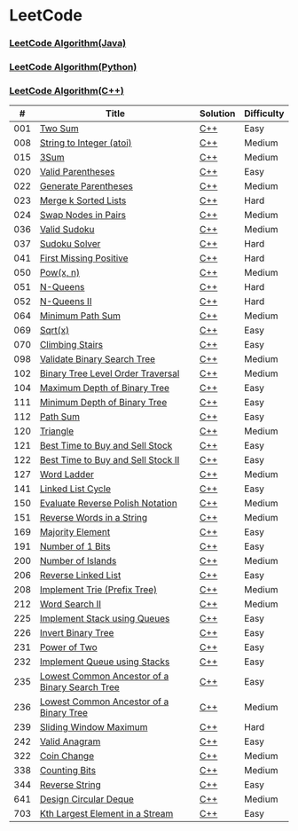 LeetCode
========

### [LeetCode Algorithm(Java)](./README_JAVA.md)

### [LeetCode Algorithm(Python)](./README_PYTHON.md)

### [LeetCode Algorithm(C++)](./README.md)

| # | Title | Solution | Difficulty |
|---| ----- | -------- | ---------- |
|001|[Two Sum](https://leetcode.com/problems/two-sum/)| [C++](./cpp/001.TwoSum/TwoSum.cpp)|Easy|
|008|[String to Integer (atoi)](https://leetcode.com/problems/string-to-integer-atoi/)| [C++](./cpp/008.StringToInteger(atoi)/StringToInteger(atoi).cpp)|Medium|
|015|[3Sum](https://leetcode.com/problems/3sum/)| [C++](./cpp/015.3Sum/3Sum.cpp)|Medium|
|020|[Valid Parentheses](https://leetcode.com/problems/valid-parentheses/)| [C++](./cpp/020.ValidParentheses/ValidParentheses.cpp)|Easy|
|022|[Generate Parentheses](https://leetcode.com/problems/generate-parentheses/)| [C++](./cpp/022.GenerateParentheses/GenerateParentheses.cpp)|Medium|
|023|[Merge k Sorted Lists](https://leetcode.com/problems/merge-k-sorted-lists/)| [C++](./cpp/023.MergekSortedLists/MergekSortedLists.cpp)|Hard|
|024|[Swap Nodes in Pairs](https://leetcode.com/problems/swap-nodes-in-pairs/)| [C++](./cpp/024.SwapNodesInPairs/SwapNodesInPairs.cpp)|Medium|
|036|[Valid Sudoku](https://leetcode.com/problems/valid-sudoku/)| [C++](./cpp/036.ValidSudoku/ValidSudoku.cpp)|Medium|
|037|[Sudoku Solver](https://leetcode.com/problems/sudoku-solver/)| [C++](./cpp/037.SudokuSolver/SudokuSolver.cpp)|Hard|
|041|[First Missing Positive](https://leetcode.com/problems/first-missing-positive/)| [C++](./cpp/041.FirstMissingPositive/FirstMissingPositive.cpp)|Hard|
|050|[Pow(x, n)](https://leetcode.com/problems/powx-n/)| [C++](./cpp/050.PowXN/PowXN1.cpp)|Medium|
|051|[N-Queens](https://leetcode.com/problems/n-queens/)| [C++](./cpp/051.N-Queens/N-Queens1.cpp)|Hard|
|052|[N-Queens II](https://leetcode.com/problems/n-queens-ii/)| [C++](./cpp/052.N-QueensII/N-QueensII1.cpp)|Hard|
|064|[Minimum Path Sum](https://leetcode.com/problems/minimum-path-sum/)| [C++](./cpp/064.MinimumPathSum/MinimumPathSum.cpp)|Medium|
|069|[Sqrt(x)](https://leetcode.com/problems/sqrtx/)| [C++](./cpp/069.Sqrt(x)/Sqrt(x).cpp)|Easy|
|070|[Climbing Stairs](https://leetcode.com/problems/climbing-stairs/)| [C++](./cpp/070.ClimbingStairs/ClimbingStairs.cpp)|Easy|
|098|[Validate Binary Search Tree](https://leetcode.com/problems/validate-binary-search-tree/)| [C++](./cpp/098.ValidateBinarySearchTree/ValidateBinarySearchTree1.cpp)|Medium|
|102|[Binary Tree Level Order Traversal](https://leetcode.com/problems/binary-tree-level-order-traversal/)| [C++](./cpp/102.BinaryTreeLevelOrderTraversal/BinaryTreeLevelOrderTraversal1.cpp)|Medium|
|104|[Maximum Depth of Binary Tree](https://leetcode.com/problems/maximum-depth-of-binary-tree/)| [C++](./cpp/104.MaximumDepthOfBinaryTree/MaximumDepthOfBinaryTree1.cpp)|Easy|
|111|[Minimum Depth of Binary Tree](https://leetcode.com/problems/minimum-depth-of-binary-tree/)| [C++](./cpp/111.MinimumDepthOfBinaryTree/MinimumDepthOfBinaryTree1.cpp)|Easy|
|112|[Path Sum](https://leetcode.com/problems/path-sum/)| [C++](./cpp/112.PathSum/PathSum.cpp)|Easy|
|120|[Triangle](https://leetcode.com/problems/triangle/)| [C++](./cpp/120.Triangle/Triangle.cpp)|Medium|
|121|[Best Time to Buy and Sell Stock](https://leetcode.com/problems/best-time-to-buy-and-sell-stock/)| [C++](./cpp/121.BestTimeToBuyAndSellStock/BestTimeToBuyAndSellStock.cpp)|Easy|
|122|[Best Time to Buy and Sell Stock II](https://leetcode.com/problems/best-time-to-buy-and-sell-stock-ii/)| [C++](./cpp/122.BestTimeToBuyAndSellStockII/BestTimeToBuyAndSellStockII.cpp)|Easy|
|127|[Word Ladder](https://leetcode.com/problems/word-ladder/)| [C++](./cpp/127.WordLadder/WordLadder.cpp)|Medium|
|141|[Linked List Cycle](https://leetcode.com/problems/linked-list-cycle/)| [C++](./cpp/141.LinkedListCycle/LinkedListCycle1.cpp)|Easy|
|150|[Evaluate Reverse Polish Notation](https://leetcode.com/problems/evaluate-reverse-polish-notation/)| [C++](./cpp/150.EvaluateReversePolishNotation/EvaluateReversePolishNotation.cpp)|Medium|
|151|[Reverse Words in a String](https://leetcode.com/problems/reverse-words-in-a-string/)| [C++](./cpp/151.ReverseWordsInAString/ReverseWordsInAString.cpp)|Medium|
|169|[Majority Element](https://leetcode.com/problems/majority-element/)| [C++](./cpp/169.MajorityElement/MajorityElement1.cpp)|Easy|
|191|[Number of 1 Bits](https://leetcode.com/problems/number-of-1-bits/)| [C++](./cpp/191.NumberOf1Bits/NumberOf1Bits.cpp)|Easy|
|200|[Number of Islands](https://leetcode.com/problems/number-of-islands/)| [C++](./cpp/200.NumberofIslands/NumberofIslands1.cpp)|Medium|
|206|[Reverse Linked List](https://leetcode.com/problems/reverse-linked-list/)| [C++](./cpp/206.ReverseLinkedList/ReverseLinkedList.cpp)|Easy|
|208|[Implement Trie (Prefix Tree)](https://leetcode.com/problems/implement-trie-prefix-tree/)| [C++](./cpp/208.ImplementTrie/ImplementTrie.cpp)|Medium|
|212|[Word Search II](https://leetcode.com/problems/word-search-ii/)| [C++](./cpp/212.WordSearchII/WordSearchII.cpp)|Medium|
|225|[Implement Stack using Queues](https://leetcode.com/problems/implement-stack-using-queues/)| [C++](./cpp/225.ImplementStackUsingQueues/ImplementStackUsingQueues.cpp)|Easy|
|226|[Invert Binary Tree](https://leetcode.com/problems/invert-binary-tree/)| [C++](./cpp/226.InvertBinaryTree/InvertBinaryTree.cpp)|Easy|
|231|[Power of Two](https://leetcode.com/problems/power-of-two/)| [C++](./cpp/231.PowerOfTwo/PowerOfTwo.cpp)|Easy|
|232|[Implement Queue using Stacks](https://leetcode.com/problems/implement-queue-using-stacks/)| [C++](./cpp/232.ImplementQueueUsingStacks/ImplementQueueUsingStacks.cpp)|Easy|
|235|[Lowest Common Ancestor of a Binary Search Tree](https://leetcode.com/problems/lowest-common-ancestor-of-a-binary-search-tree/)| [C++](./cpp/235.LowestCommonAncestorOfABinarySearchTree/LowestCommonAncestorOfABinarySearchTree.cpp)|Easy|
|236|[Lowest Common Ancestor of a Binary Tree](https://leetcode.com/problems/lowest-common-ancestor-of-a-binary-tree/)| [C++](./cpp/236.LowestCommonAncestorOfABinaryTree/LowestCommonAncestorOfABinaryTree.cpp)|Medium|
|239|[Sliding Window Maximum](https://leetcode.com/problems/sliding-window-maximum/)| [C++](./cpp/239.SlidingWindowMaximum/SlidingWindowMaximum.cpp)|Hard|
|242|[Valid Anagram](https://leetcode.com/problems/valid-anagram/)| [C++](./cpp/242.ValidAnagram/ValidAnagram1.cpp)|Easy|
|322|[Coin Change](https://leetcode.com/problems/coin-change/)| [C++](./cpp/322.CoinChange/CoinChange.cpp)|Medium|
|338|[Counting Bits](https://leetcode.com/problems/counting-bits/)| [C++](./cpp/338.CountingBits/CountingBits1.cpp)|Medium|
|344|[Reverse String](https://leetcode.com/problems/reverse-string/)| [C++](./cpp/344.ReverseString/ReverseString.cpp)|Easy|
|641|[Design Circular Deque](https://leetcode.com/problems/design-circular-deque/)| [C++](./cpp/641.DesignCircularDeque/DesignCircularDeque.cpp)|Medium|
|703|[Kth Largest Element in a Stream](https://leetcode.com/problems/kth-largest-element-in-a-stream/)| [C++](./cpp/703.KthLargestElementInAStream/KthLargestElementInAStream.cpp)|Easy|